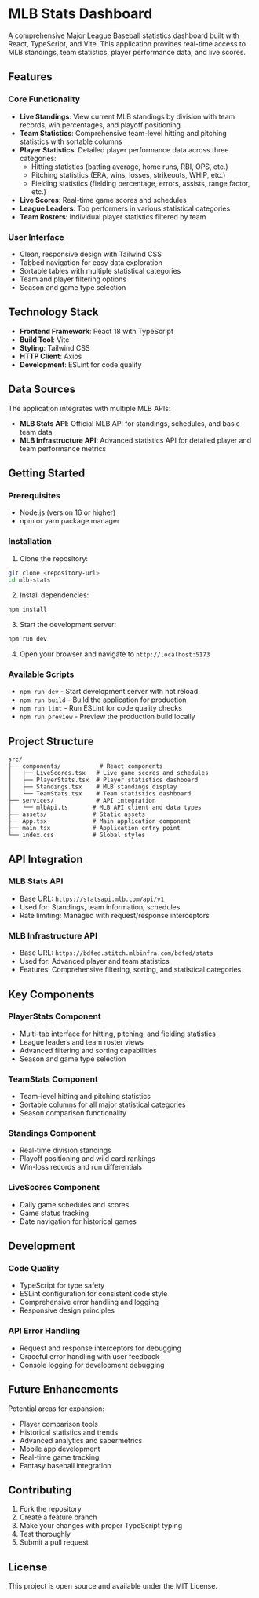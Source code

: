 # MLB Stats Dashboard

A comprehensive Major League Baseball statistics dashboard built with React, TypeScript, and Vite. This application provides real-time access to MLB standings, team statistics, player performance data, and live scores.

## Features

### Core Functionality
- **Live Standings**: View current MLB standings by division with team records, win percentages, and playoff positioning
- **Team Statistics**: Comprehensive team-level hitting and pitching statistics with sortable columns
- **Player Statistics**: Detailed player performance data across three categories:
  - Hitting statistics (batting average, home runs, RBI, OPS, etc.)
  - Pitching statistics (ERA, wins, losses, strikeouts, WHIP, etc.)
  - Fielding statistics (fielding percentage, errors, assists, range factor, etc.)
- **Live Scores**: Real-time game scores and schedules
- **League Leaders**: Top performers in various statistical categories
- **Team Rosters**: Individual player statistics filtered by team

### User Interface
- Clean, responsive design with Tailwind CSS
- Tabbed navigation for easy data exploration
- Sortable tables with multiple statistical categories
- Team and player filtering options
- Season and game type selection

## Technology Stack

- **Frontend Framework**: React 18 with TypeScript
- **Build Tool**: Vite
- **Styling**: Tailwind CSS
- **HTTP Client**: Axios
- **Development**: ESLint for code quality

## Data Sources

The application integrates with multiple MLB APIs:
- **MLB Stats API**: Official MLB API for standings, schedules, and basic team data
- **MLB Infrastructure API**: Advanced statistics API for detailed player and team performance metrics

## Getting Started

### Prerequisites
- Node.js (version 16 or higher)
- npm or yarn package manager

### Installation

1. Clone the repository:
```bash
git clone <repository-url>
cd mlb-stats
```

2. Install dependencies:
```bash
npm install
```

3. Start the development server:
```bash
npm run dev
```

4. Open your browser and navigate to `http://localhost:5173`

### Available Scripts

- `npm run dev` - Start development server with hot reload
- `npm run build` - Build the application for production
- `npm run lint` - Run ESLint for code quality checks
- `npm run preview` - Preview the production build locally

## Project Structure

```
src/
├── components/           # React components
│   ├── LiveScores.tsx   # Live game scores and schedules
│   ├── PlayerStats.tsx  # Player statistics dashboard
│   ├── Standings.tsx    # MLB standings display
│   └── TeamStats.tsx    # Team statistics dashboard
├── services/            # API integration
│   └── mlbApi.ts       # MLB API client and data types
├── assets/             # Static assets
├── App.tsx             # Main application component
├── main.tsx            # Application entry point
└── index.css           # Global styles
```

## API Integration

### MLB Stats API
- Base URL: `https://statsapi.mlb.com/api/v1`
- Used for: Standings, team information, schedules
- Rate limiting: Managed with request/response interceptors

### MLB Infrastructure API
- Base URL: `https://bdfed.stitch.mlbinfra.com/bdfed/stats`
- Used for: Advanced player and team statistics
- Features: Comprehensive filtering, sorting, and statistical categories

## Key Components

### PlayerStats Component
- Multi-tab interface for hitting, pitching, and fielding statistics
- League leaders and team roster views
- Advanced filtering and sorting capabilities
- Season and game type selection

### TeamStats Component
- Team-level hitting and pitching statistics
- Sortable columns for all major statistical categories
- Season comparison functionality

### Standings Component
- Real-time division standings
- Playoff positioning and wild card rankings
- Win-loss records and run differentials

### LiveScores Component
- Daily game schedules and scores
- Game status tracking
- Date navigation for historical games

## Development

### Code Quality
- TypeScript for type safety
- ESLint configuration for consistent code style
- Comprehensive error handling and logging
- Responsive design principles

### API Error Handling
- Request and response interceptors for debugging
- Graceful error handling with user feedback
- Console logging for development debugging

## Future Enhancements

Potential areas for expansion:
- Player comparison tools
- Historical statistics and trends
- Advanced analytics and sabermetrics
- Mobile app development
- Real-time game tracking
- Fantasy baseball integration

## Contributing

1. Fork the repository
2. Create a feature branch
3. Make your changes with proper TypeScript typing
4. Test thoroughly
5. Submit a pull request

## License

This project is open source and available under the MIT License.
